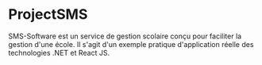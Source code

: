 # ProjectSMS
SMS-Software est un service de gestion scolaire conçu pour faciliter la gestion d'une école.
Il s'agit d'un exemple pratique d'application réelle des technologies .NET et React JS.